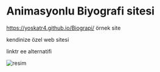 # Animasyonlu Biyografi sitesi

https://yoskatr4.github.io/Biograpi/ örnek site

kendinize özel web sitesi 

linktr ee alternatifi

![resim](https://github.com/yoskatr4/Biograpi/assets/124431035/23834d83-b49a-4b00-b286-65a751864367)
